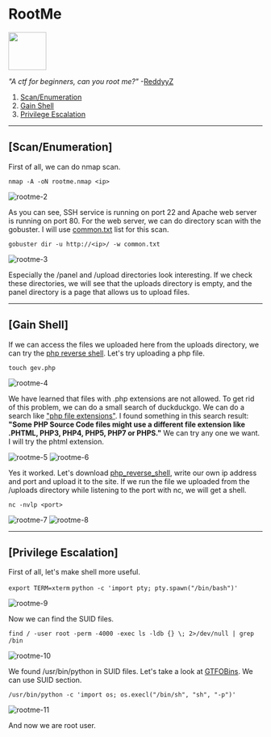 # RootMe

[<img src=".Images/rootme.png" width="75">](https://tryhackme.com/room/rrootme)

*"A ctf for beginners, can you root me?"* -[ReddyyZ](https://tryhackme.com/p/ReddyyZ)

1. [Scan/Enumeration](#Scan/Enumeration)
2. [Gain Shell](#GainShell)
3. [Privilege Escalation](#PrivilegeEscalation)

******

## [Scan/Enumeration]

First of all, we can do nmap scan.

`nmap -A -oN rootme.nmap <ip>`

![rootme-2](.Images/rootme-2.png)

As you can see, SSH service is running on port 22 and Apache web server is running on port 80. For the web server, we can do directory scan with the gobuster. I will use [common.txt](https://github.com/v0re/dirb/blob/master/wordlists/common.txt) list for this scan.

`gobuster dir -u http://<ip>/ -w common.txt`

![rootme-3](.Images/rootme-3.png)

Especially the /panel and /upload directories look interesting. If we check these directories, we will see that the uploads directory is empty, and the panel directory is a page that allows us to upload files.
******

## [Gain Shell]

If we can access the files we uploaded here from the uploads directory, we can try the [php reverse shell](https://github.com/pentestmonkey/php-reverse-shell/blob/master/php-reverse-shell.php). Let's try uploading a php file.

`touch gev.php`

![rootme-4](.Images/rootme-4.png)

We have learned that files with .php extensions are not allowed. To get rid of this problem, we can do a small search of duckduckgo. We can do a search like ["php file extensions"](https://www.lifewire.com/php-file-4138559). I found something in this search result: **"Some PHP Source Code files might use a different file extension like .PHTML, PHP3, PHP4, PHP5, PHP7 or PHPS."** We can try any one we want. I will try the phtml extension.

![rootme-5](.Images/rootme-5.png)
![rootme-6](.Images/rootme-6.png)

Yes it worked. Let's download [php_reverse_shell](https://github.com/pentestmonkey/php-reverse-shell/blob/master/php-reverse-shell.php), write our own ip address and port and upload it to the site. If we run the file we uploaded from the /uploads directory while listening to the port with nc, we will get a shell.

`nc -nvlp <port>`

![rootme-7](.Images/rootme-7.png)
![rootme-8](.Images/rootme-8.png)

******

## [Privilege Escalation]

First of all, let's make shell more useful.

`export TERM=xterm`
`python -c 'import pty; pty.spawn("/bin/bash")'`

![rootme-9](.Images/rootme-9.png)

Now we can find the SUID files.

`find / -user root -perm -4000 -exec ls -ldb {} \; 2>/dev/null | grep /bin`

![rootme-10](.Images/rootme-10.png)

We found /usr/bin/python in SUID files. Let's take a look at [GTFOBins](https://gtfobins.github.io/gtfobins/python/). We can use SUID section.

`/usr/bin/python -c 'import os; os.execl("/bin/sh", "sh", "-p")'`

![rootme-11](.Images/rootme-11.png)

And now we are root user.
